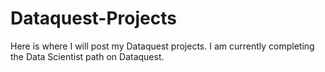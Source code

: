 # Dataquest-Projects
Here is where I will post my Dataquest projects. I am currently completing the Data Scientist path on Dataquest.
